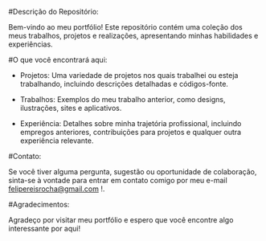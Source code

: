 #Descrição do Repositório:

Bem-vindo ao meu portfólio! Este repositório contém uma coleção dos meus trabalhos, projetos e realizações, apresentando minhas habilidades e experiências.

#O que você encontrará aqui:

- Projetos:
   Uma variedade de projetos nos quais trabalhei ou esteja trabalhando, incluindo descrições detalhadas e códigos-fonte.

- Trabalhos:
  Exemplos do meu trabalho anterior, como designs, ilustrações, sites e aplicativos.

- Experiência:
  Detalhes sobre minha trajetória profissional, incluindo empregos anteriores, contribuições para projetos e qualquer outra experiência relevante.

#Contato:

Se você tiver alguma pergunta, sugestão ou oportunidade de colaboração, sinta-se à vontade para entrar em contato comigo por meu e-mail felipereisrocha@gmail.com !.

#Agradecimentos:

Agradeço por visitar meu portfólio e espero que você encontre algo interessante por aqui!
